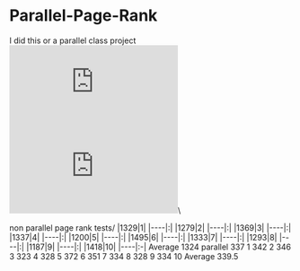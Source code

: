 # Parallel-Page-Rank
I did this or a parallel class project\
![equation](https://latex.codecogs.com/gif.latex?j%20%3D%20i&plus;1)\
![equation](https://latex.codecogs.com/gif.latex?Pagerank%28A%29_j%20%3D%20%5Csum_%7BB%3Dnodes%20%5Cmapsto%20A%20%7D%20%5Cleft%20%28%5Cfrac%7BPagerank%28B%29_i%7D%7BNumberOfNodesBPointsTo%7D%20%5Cright%29)\

non parallel page rank tests/
|1329|1|
|----|:|
|1279|2|
|----|:|
|1369|3|
|----|:|
|1337|4|
|----|:|
|1200|5|
|----|:|
|1495|6|
|----|:|
|1333|7|
|----|:|
|1293|8|
|----|:|
|1187|9|
|----|:|
|1418|10|
|----|:-|
Average 1324
parallel
337 1
342 2
346 3
323 4
328 5
372 6
351 7
334 8
328 9
334 10
Average 339.5
